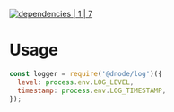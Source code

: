 [![dependencies | 1 | 7](https://img.shields.io/badge/dependencies-1%20|%207-blue.svg)](DEPENDENCIES.md)

# Usage

```javascript
const logger = require('@dnode/log')({ 
  level: process.env.LOG_LEVEL,
  timestamp: process.env.LOG_TIMESTAMP,
});
```
